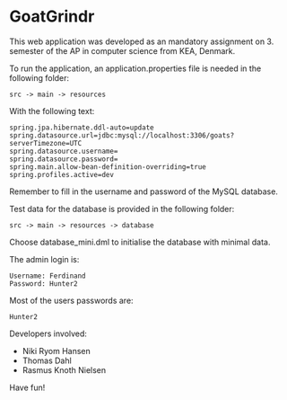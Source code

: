 # GoatGrindr

This web application was developed as an mandatory assignment on 3. semester of the AP in computer science from KEA, Denmark.

To run the application, an application.properties file is needed in the following folder:
```
src -> main -> resources
```

With the following text:

```
spring.jpa.hibernate.ddl-auto=update
spring.datasource.url=jdbc:mysql://localhost:3306/goats?serverTimezone=UTC
spring.datasource.username=
spring.datasource.password=
spring.main.allow-bean-definition-overriding=true
spring.profiles.active=dev
```
Remember to fill in the username and password of the MySQL database.

Test data for the database is provided in the following folder:
```
src -> main -> resources -> database
```

Choose database_mini.dml to initialise the database with minimal data.

The admin login is:
```
Username: Ferdinand
Password: Hunter2
```

Most of the users passwords are:
```
Hunter2
```


Developers involved:
- Niki Ryom Hansen
- Thomas Dahl
- Rasmus Knoth Nielsen

Have fun!
